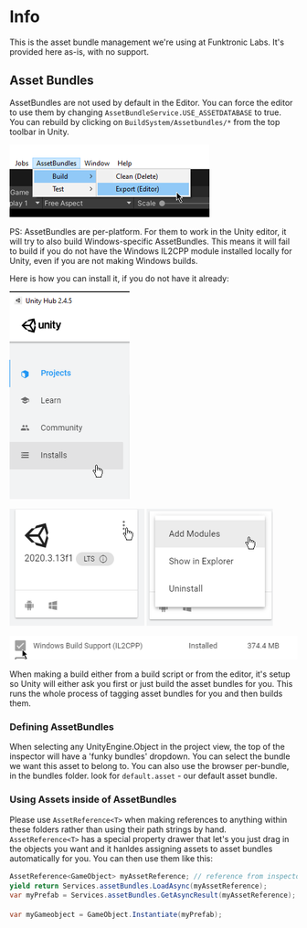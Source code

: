# Info
This is the asset bundle management we're using at Funktronic Labs. 
It's provided here as-is, with no support. 

## Asset Bundles

AssetBundles are not used by default in the Editor. You can force the editor to use them by changing `AssetBundleService.USE_ASSETDATABASE` to true. 
You can rebuild by clicking on `BuildSystem/Assetbundles/*` from the top toolbar in Unity. 

![example parts](readme_assets/Unity_G71zAlyHFT.png)

PS: AssetBundles are per-platform. For them to work in the Unity editor, it will try to also build Windows-specific AssetBundles. This means it will fail to build if you do not have the Windows IL2CPP module installed locally for Unity, even if you are not making Windows builds.

Here is how you can install it, if you do not have it already:

![example parts](readme_assets/Unity_Hub_ZhbC5JG2tz.png)

![example parts](readme_assets/Unity_Hub_Zlz4tmTZNs.png)
![example parts](readme_assets/Unity_Hub_4xEsodnLdc.png)

![example parts](readme_assets/Unity_Hub_BmrU8hgwpY.png)

When making a build either from a build script or from the editor, it's setup so Unity will either ask you first or just build the asset bundles for you. This runs the whole process of tagging asset bundles for you and then builds them.

### Defining AssetBundles

When selecting any UnityEngine.Object in the project view, the top of the inspector will have a 'funky bundles' dropdown. You can select the bundle we want this asset to belong to. You can also use the browser per-bundle, in the bundles folder. look for `default.asset` - our default asset bundle.

### Using Assets inside of AssetBundles

Please use `AssetReference<T>` when making references to anything within these folders rather than using their path strings by hand. `AssetReference<T>` has a special property drawer that let's you just drag in the objects you want and it hanldes assigning assets to asset bundles automatically for you. You can then use them like this:

```cs
AssetReference<GameObject> myAssetReference; // reference from inspector or somewhere
yield return Services.assetBundles.LoadAsync(myAssetReference);
var myPrefab = Services.assetBundles.GetAsyncResult(myAssetReference);

var myGameobject = GameObject.Instantiate(myPrefab);
```